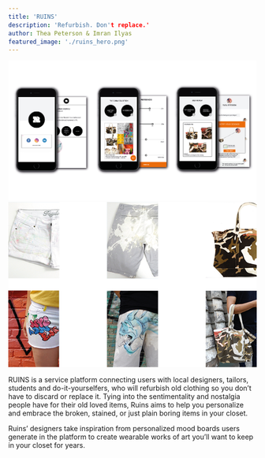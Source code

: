 ```yaml
---
title: 'RUINS'
description: 'Refurbish. Don't replace.'
author: Thea Peterson & Imran Ilyas
featured_image: './ruins_hero.png'
---
```


![](ruins_hero.png)
![](ruins.png)

RUINS is a service platform connecting users with local designers, tailors, students
and do-it-yourselfers, who will refurbish old clothing so you don’t have to discard or replace it. Tying into the sentimentality and nostalgia people have for their old loved items, Ruins aims to help you personalize and embrace the broken, stained, or just plain boring items in your closet.

Ruins’ designers take inspiration from personalized mood boards users generate in the platform to create wearable works of art you’ll want to keep in your closet for years.
